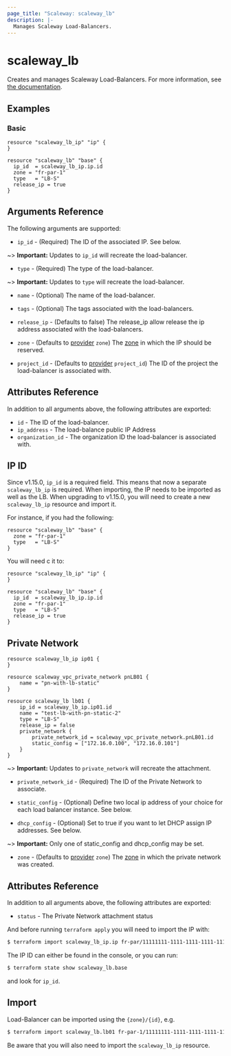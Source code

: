 ```yaml
---
page_title: "Scaleway: scaleway_lb"
description: |-
  Manages Scaleway Load-Balancers.
---
```


# scaleway_lb

Creates and manages Scaleway Load-Balancers.
For more information, see [the documentation](https://developers.scaleway.com/en/products/lb/zoned_api).

## Examples

### Basic

```hcl
resource "scaleway_lb_ip" "ip" {
}

resource "scaleway_lb" "base" {
  ip_id  = scaleway_lb_ip.ip.id
  zone = "fr-par-1"
  type   = "LB-S"
  release_ip = true
}
```

## Arguments Reference

The following arguments are supported:

- `ip_id` - (Required) The ID of the associated IP. See below.

~> **Important:** Updates to `ip_id` will recreate the load-balancer.

- `type` - (Required) The type of the load-balancer.

~> **Important:** Updates to `type` will recreate the load-balancer.

- `name` - (Optional) The name of the load-balancer.

- `tags` - (Optional) The tags associated with the load-balancers.

- `release_ip` - (Defaults to false) The release_ip allow release the ip address associated with the load-balancers.

- `zone` - (Defaults to [provider](../index.md#zone) `zone`) The [zone](../guides/regions_and_zones.md#zones) in which the IP should be reserved.

- `project_id` - (Defaults to [provider](../index.md#project_id) `project_id`) The ID of the project the load-balancer is associated with.

## Attributes Reference

In addition to all arguments above, the following attributes are exported:

- `id` - The ID of the load-balancer.
- `ip_address` -  The load-balance public IP Address
- `organization_id` - The organization ID the load-balancer is associated with.

## IP ID

Since v1.15.0, `ip_id` is a required field. This means that now a separate `scaleway_lb_ip` is required.
When importing, the IP needs to be imported as well as the LB.
When upgrading to v1.15.0, you will need to create a new `scaleway_lb_ip` resource and import it.

For instance, if you had the following:

```hcl
resource "scaleway_lb" "base" {
  zone = "fr-par-1"
  type   = "LB-S"
}
```

You will need c it to:

```hcl
resource "scaleway_lb_ip" "ip" {
}

resource "scaleway_lb" "base" {
  ip_id  = scaleway_lb_ip.ip.id
  zone = "fr-par-1"
  type   = "LB-S"
  release_ip = true
}
```

## Private Network

```hcl
resource scaleway_lb_ip ip01 {
}

resource scaleway_vpc_private_network pnLB01 {
    name = "pn-with-lb-static"
}

resource scaleway_lb lb01 {
    ip_id = scaleway_lb_ip.ip01.id
    name = "test-lb-with-pn-static-2"
    type = "LB-S"
    release_ip = false
    private_network {
        private_network_id = scaleway_vpc_private_network.pnLB01.id
        static_config = ["172.16.0.100", "172.16.0.101"]
    }
}
```

~> **Important:** Updates to `private_network` will recreate the attachment.

- `private_network_id` - (Required) The ID of the Private Network to associate.

- `static_config` - (Optional) Define two local ip address of your choice for each load balancer instance. See below.

- `dhcp_config` - (Optional) Set to true if you want to let DHCP assign IP addresses. See below.

~> **Important:**  Only one of static_config and dhcp_config may be set.

- `zone` - (Defaults to [provider](../index.md#zone) `zone`) The [zone](../guides/regions_and_zones.md#zones) in which the private network was created.

## Attributes Reference

In addition to all arguments above, the following attributes are exported:

- `status` -  The Private Network attachment status

And before running `terraform apply` you will need to import the IP with:

```bash
$ terraform import scaleway_lb_ip.ip fr-par/11111111-1111-1111-1111-111111111111
```

The IP ID can either be found in the console, or you can run:

```bash
$ terraform state show scaleway_lb.base
```

and look for `ip_id`.

## Import

Load-Balancer can be imported using the `{zone}/{id}`, e.g.

```bash
$ terraform import scaleway_lb.lb01 fr-par-1/11111111-1111-1111-1111-111111111111
```

Be aware that you will also need to import the `scaleway_lb_ip` resource.
